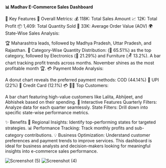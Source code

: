 **📊 Madhav E-Commerce Sales Dashboard**

🔑 Key Features
🚀 Overall Metrics:
💰 118K: Total Sales Amount
📈 12K: Total Profit
📦 1,409: Total Quantity Sold
🛒 33K: Average Order Value (AOV)
🌍 State-Wise Sales Analysis:


🏆 Maharashtra leads, followed by Madhya Pradesh, Uttar Pradesh, and Rajasthan.
📂 Category-Wise Quantity Distribution:
(👗 65.51%) as the top category, followed by Electronics (📱 21.29%) and Furniture (🪑 13.2%).
A bar chart tracking profit trends across months.
November shines as the most profitable month 🏆.
💳 Payment Mode Analysis:

A donut chart reveals the preferred payment methods:
COD (44.14%) 🚚
UPI (22%) 📲
Credit Card (12.1%) 💳
🙋‍♂️ Top Customers:

A bar chart featuring high-value customers like Lalita, Abhijeet, and Abhishek based on their spending.
🎯 Interactive Features
Quarterly Filters: Analyze data for each quarter seamlessly.
State Filters: Drill down into specific state-wise performance metrics.

✨ Benefits
📍 Regional Insights: Identify top-performing states for targeted strategies.
📊 Performance Tracking: Track monthly profits and sub-category contributions.
💡 Business Optimization: Understand customer preferences and payment trends to improve services.
This dashboard is ideal for business analysts and decision-makers looking for meaningful insights into e-commerce sales performance.

![Screenshot (5)](https://github.com/user-attachments/assets/50a9896b-18a0-4ee6-9cc0-17d6b6f13c11)
![Screenshot (4)](https://github.com/user-attachments/assets/65ea6604-469c-4abb-86bb-8df9b17d5063)


